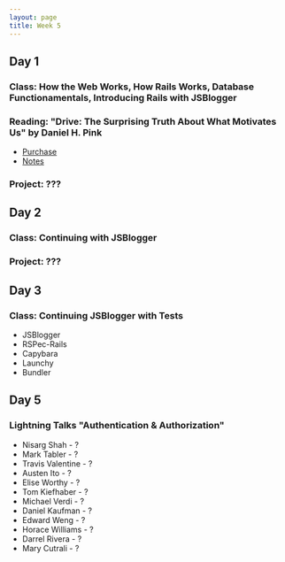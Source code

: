 ```yaml
---
layout: page
title: Week 5
---
```


## Day 1

### Class: How the Web Works, How Rails Works, Database Functionamentals, Introducing Rails with JSBlogger

### Reading: "Drive: The Surprising Truth About What Motivates Us" by Daniel H. Pink
* [Purchase](http://www.amzn.to/GRCXtX)
* [Notes](https://github.com/JumpstartLab/reading/tree/master/drive/composite_notes)

### Project: ???

## Day 2

### Class: Continuing with JSBlogger

### Project: ???

## Day 3

### Class: Continuing JSBlogger with Tests

* JSBlogger
* RSPec-Rails
* Capybara
* Launchy
* Bundler

## Day 5

### Lightning Talks "Authentication & Authorization"

* Nisarg Shah - ?
* Mark Tabler - ?
* Travis Valentine - ?
* Austen Ito - ?
* Elise Worthy - ?
* Tom Kiefhaber - ?
* Michael Verdi - ?
* Daniel Kaufman - ?
* Edward Weng - ?
* Horace Williams - ?
* Darrel Rivera - ?
* Mary Cutrali - ?